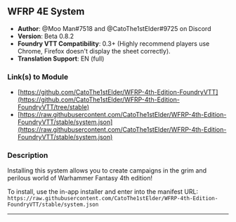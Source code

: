 ## WFRP 4E System

* **Author**: @Moo Man#7518 and @CatoThe1stElder#9725 on Discord
* **Version**: Beta 0.8.2
* **Foundry VTT Compatibility**: 0.3+ (Highly recommend players use Chrome, Firefox doesn't display the sheet correctly).
* **Translation Support**: EN (full)

### Link(s) to Module
* [https://github.com/CatoThe1stElder/WFRP-4th-Edition-FoundryVTT](https://github.com/CatoThe1stElder/WFRP-4th-Edition-FoundryVTT/tree/stable)
* [https://raw.githubusercontent.com/CatoThe1stElder/WFRP-4th-Edition-FoundryVTT/stable/system.json](https://raw.githubusercontent.com/CatoThe1stElder/WFRP-4th-Edition-FoundryVTT/stable/system.json)

### Description
Installing this system allows you to create campaigns in the grim and perilous world of Warhammer Fantasy 4th edition!

To install, use the in-app installer and enter into the manifest URL: `https://raw.githubusercontent.com/CatoThe1stElder/WFRP-4th-Edition-FoundryVTT/stable/system.json`

---

